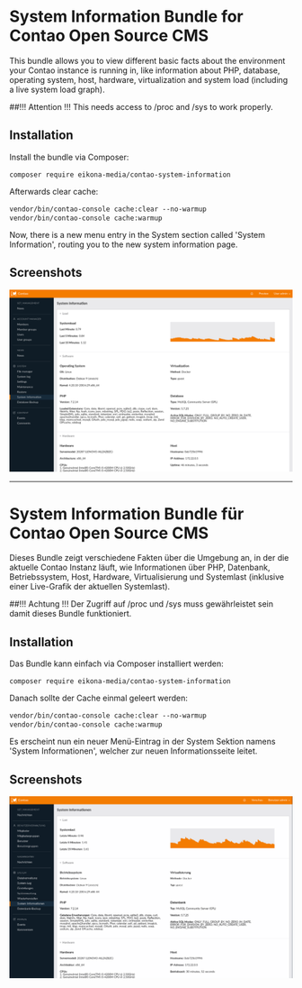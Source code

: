 # System Information Bundle for Contao Open Source CMS

This bundle allows you to view different basic facts about the environment your Contao instance is running in,
like information about PHP, database, operating system, host, hardware, virtualization and system load (including a live system load graph).

##!!! Attention !!!
This needs access to /proc and /sys to work properly.

## Installation

Install the bundle via Composer:

```
composer require eikona-media/contao-system-information
```

Afterwards clear cache:

```
vendor/bin/contao-console cache:clear --no-warmup
vendor/bin/contao-console cache:warmup
```

Now, there is a new menu entry in the System section called 'System Information', routing you to the new system information page. 


## Screenshots

![System Information](system-information-en.png)


----
 

# System Information Bundle für Contao Open Source CMS

Dieses Bundle zeigt verschiedene Fakten über die Umgebung an, in der die aktuelle Contao Instanz läuft,
wie Informationen über PHP, Datenbank, Betriebssystem, Host, Hardware, Virtualisierung und Systemlast (inklusive einer Live-Grafik der aktuellen Systemlast).

##!!! Achtung !!!
Der Zugriff auf /proc und /sys muss gewährleistet sein damit dieses Bundle funktioniert.

## Installation

Das Bundle kann einfach via Composer installiert werden:

```
composer require eikona-media/contao-system-information
```

Danach sollte der Cache einmal geleert werden:

```
vendor/bin/contao-console cache:clear --no-warmup
vendor/bin/contao-console cache:warmup
```

Es erscheint nun ein neuer Menü-Eintrag in der System Sektion namens 'System Informationen', welcher zur neuen Informationsseite leitet.


## Screenshots

![System Information](system-information-de.png)
